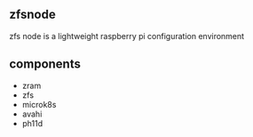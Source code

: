 zfsnode
-------
zfs node is a lightweight raspberry pi configuration environment

components
----------
* zram
* zfs
* microk8s
* avahi
* ph11d
